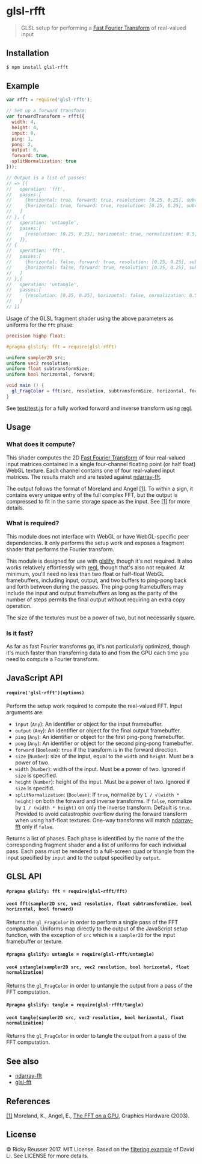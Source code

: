 # glsl-rfft

> GLSL setup for performing a [Fast Fourier Transform][fft] of real-valued input

## Installation

```sh
$ npm install glsl-rfft
```

## Example

```javascript
var rfft = require('glsl-rfft');

// Set up a forward transform:
var forwardTransform = rfft({
  width: 4,
  height: 4,
  input: 0,
  ping: 1,
  pong: 2,
  output: 0,
  forward: true,
  splitNormalization: true
}));

// Output is a list of passes:
// => [{
//   operation: 'fft',
//   passes:[
//     {horizontal: true, forward: true, resolution: [0.25, 0.25], subtransformSize: 2, input: 0, output: 2},
//     {horizontal: true, forward: true, resolution: [0.25, 0.25], subtransformSize: 4, input: 2, output: 1}
//   ]
// }, {
//   operation: 'untangle',
//   passes:[
//     {resolution: [0.25, 0.25], horizontal: true, normalization: 0.5, input: 1, output: 2}
//   ]},
// {
//   operation: 'fft',
//   passes:[
//     {horizontal: false, forward: true, resolution: [0.25, 0.25], subtransformSize: 2, input: 2, output: 1},
//     {horizontal: false, forward: true, resolution: [0.25, 0.25], subtransformSize: 4, input: 1, output: 2}
//   ]
// },{
//   operation: 'untangle',
//   passes:[
//     {resolution: [0.25, 0.25], horizontal: false, normalization: 0.5, input: 2, output: 0}
//   ]
// }]
```

Usage of the GLSL fragment shader using the above parameters as uniforms for the `fft` phase:

```glsl
precision highp float;

#pragma glslify: fft = require(glsl-rfft)

uniform sampler2D src;
uniform vec2 resolution;
uniform float subtransformSize;
uniform bool horizontal, forward;

void main () {
  gl_FragColor = fft(src, resolution, subtransformSize, horizontal, forward);
}
```

See [test/test.js](test/test.js) for a fully worked forward and inverse transform using [regl][regl].

## Usage 

### What does it compute?

This shader computes the 2D [Fast Fourier Transform][fft] of four real-valued input matrices contained in a single four-channel floating point (or half float) WebGL texture. Each channel contains one of four real-valued input matrices. The results match and are tested against [ndarray-fft][ndarray-fft].

The output follows the format of Moreland and Angel <a href="#user-content-fftonagpu">[1]</a>. To within a sign, it contains every unique entry of the full complex FFT, but the output is compressed to fit in the same storage space as the input. See <a href="#user-content-fftonagpu">[1]</a> for more details.

### What is required?

This module does not interface with WebGL or have WebGL-specific peer dependencies. It only performs the setup work and exposes a fragment shader that performs the Fourier transform.

This module is designed for use with [glslify][glslify], though it's not required. It also works relatively effortlessly with [regl][regl], though that's also not required. At minimum, you'll need no less than two float or half-float WebGL framebuffers, including input, output, and two buffers to ping-pong back and forth between during the passes. The ping-pong framebuffers may include the input and output framebuffers as long as the parity of the number of steps permits the final output without requiring an extra copy operation.

The size of the textures must be a power of two, but not necessarily square.

### Is it fast?

As far as fast Fourier transforms go, it's not particularly optimized, though it's much faster than transferring data to and from the GPU each time you need to compute a Fourier transform.

## JavaScript API

#### `require('glsl-rfft')(options)`

Perform the setup work required to compute the real-valued FFT. Input arguments are:

- `input` (`Any`): An identifier or object for the input framebuffer.
- `output` (`Any`): An identifier or object for the final output framebuffer.
- `ping` (`Any`): An identifier or object for the first ping-pong framebuffer.
- `pong` (`Any`): An identifier or object for the second ping-pong framebuffer.
- `forward` (`Boolean`): `true` if the transform is in the forward direction.
- `size` (`Number`): size of the input, equal to the `width` and `height`. Must be a power of two.
- `width` (`Number`): width of the input. Must be a power of two. Ignored if `size` is specified.
- `height` (`Number`): height of the input. Must be a power of two. Ignored if `size` is specifid.
- `splitNormalization`: (`Boolean`): If `true`, normalize by `1 / √(width * height)` on both the forward and inverse transforms. If `false`, normalize by `1 / (width * height)` on only the inverse transform. Default is `true`. Provided to avoid catastrophic overflow during the forward transform when using half-float textures. One-way transforms will match [ndarray-fft][ndarray-fft] only if `false`.

Returns a list of phases. Each phase is identified by the name of the the corresponding fragment shader and a list of uniforms for each individual pass. Each pass must be rendered to a full-screen quad or triangle from the input specified by `input` and to the output specified by `output`.

## GLSL API

#### `#pragma glslify: fft = require(glsl-rfft/fft)`
#### `vec4 fft(sampler2D src, vec2 resolution, float subtransformSize, bool horizontal, bool forward)`

Returns the `gl_FragColor` in order to perform a single pass of the FFT comptuation. Uniforms map directly to the output of the JavaScript setup function, with the exception of `src` which is a `sampler2D` for the input framebuffer or texture.

#### `#pragma glslify: untangle = require(glsl-rfft/untangle)`
#### `vec4 untangle(sampler2D src, vec2 resolution, bool horizontal, float normalization)`

Returns the `gl_FragColor` in order to untangle the output from a pass of the FFT computation.

#### `#pragma glslify: tangle = require(glsl-rfft/tangle)`
#### `vec4 tangle(sampler2D src, vec2 resolution, bool horizontal, float normalization)`

Returns the `gl_FragColor` in order to tangle the output from a pass of the FFT computation.

## See also

- [ndarray-fft][ndarray-fft]
- [glsl-fft][glsl-fft]

## References

<a href="#user-content-fftonagpu" id="fftonagpu">[1]</a> Moreland, K., Angel, E., [The FFT on a GPU][fftonagpu], Graphics Hardware (2003).

## License

&copy; Ricky Reusser 2017. MIT License. Based on the [filtering example][dli] of David Li. See LICENSE for more details.

[glslify]: https://github.com/glslify/glslify
[fft]: https://en.wikipedia.org/wiki/Fast_Fourier_transform
[dli]: https://github.com/dli/filtering
[regl]: https://github.com/regl-project/regl
[ndarray-fft]: https://github.com/scijs/ndarray-fft
[glsl-fft]: https://github.com/rreusser/glsl-fft
[gaussian]: https://en.wikipedia.org/wiki/Gaussian_blur
[fftonagpu]: http://www.kennethmoreland.com/fftgpu/fftgpu.pdf
